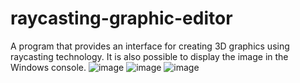 # raycasting-graphic-editor
A program that provides an interface for creating 3D graphics using raycasting technology. It is also possible to display the image in the Windows console.
![image](https://github.com/Aziergar/raycasting-graphic-editor/assets/107803390/770c4d73-e343-43cd-9f45-4a15b4f04f12)
![image](https://github.com/Aziergar/raycasting-graphic-editor/assets/107803390/498b1fd6-8d95-46d5-8c6c-87705ab54a9c)
![image](https://github.com/Aziergar/raycasting-graphic-editor/assets/107803390/e402b727-24fe-43f0-9601-0db7c6af3e48)

